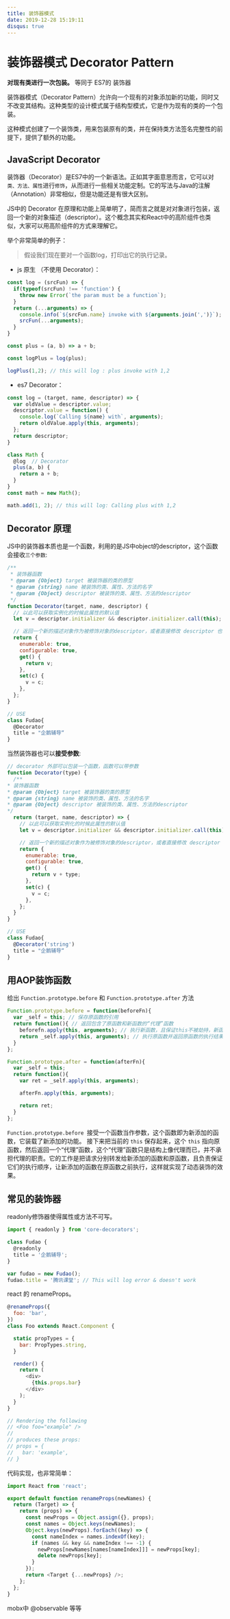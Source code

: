 ```yaml
---
title: 装饰器模式
date: 2019-12-28 15:19:11
disqus: true
---
```


# 装饰器模式 Decorator Pattern

**对现有类进行一次包装。** 等同于 ES7的 装饰器

装饰器模式（Decorator Pattern）允许向一个现有的对象添加新的功能，同时又不改变其结构。这种类型的设计模式属于结构型模式，它是作为现有的类的一个包装。

这种模式创建了一个装饰类，用来包装原有的类，并在保持类方法签名完整性的前提下，提供了额外的功能。

## JavaScript Decorator

装饰器（Decorator）是ES7中的一个新语法。正如其字面意思而言，它可以对`类、方法、属性`进行`修饰`，从而进行一些相关功能定制。它的写法与Java的注解（Annotation）非常相似，但是功能还是有很大区别。

JS中的 Decorator 在原理和功能上简单明了，简而言之就是对对象进行包装，返回一个新的对象描述（descriptor）。这个概念其实和React中的高阶组件也类似，大家可以用高阶组件的方式来理解它。

举个非常简单的例子：

> 假设我们现在要对一个函数log，打印出它的执行记录。

- js 原生 （不使用 Decorator）：

```javascript
const log = (srcFun) => {
  if(typeof(srcFun) !== 'function') {
    throw new Error(`the param must be a function`);
  }
  return (...arguments) => {
    console.info(`${srcFun.name} invoke with ${arguments.join(',')}`);
    srcFun(...arguments);
  }
}

const plus = (a, b) => a + b;

const logPlus = log(plus);

logPlus(1,2); // this will log : plus invoke with 1,2
```

- es7 Decorator：

```javascript
const log = (target, name, descriptor) => {
  var oldValue = descriptor.value;
  descriptor.value = function() {
    console.log(`Calling ${name} with`, arguments);
    return oldValue.apply(this, arguments);
  };
  return descriptor;
}

class Math {
  @log  // Decorator
  plus(a, b) {
    return a + b;
  }
}
const math = new Math();

math.add(1, 2); // this will log: Calling plus with 1,2
```

## Decorator 原理

JS中的装饰器本质也是一个函数，利用的是JS中object的descriptor，这个函数会接收`三个参数`:

```javascript
/**
 * 装饰器函数
 * @param {Object} target 被装饰器的类的原型
 * @param {string} name 被装饰的类、属性、方法的名字
 * @param {Object} descriptor 被装饰的类、属性、方法的descriptor
 */
function Decorator(target, name, descriptor) {
  // 以此可以获取实例化的时候此属性的默认值
  let v = descriptor.initializer && descriptor.initializer.call(this);

  // 返回一个新的描述对象作为被修饰对象的descriptor，或者直接修改 descriptor 也可以
  return {
    enumerable: true,
    configurable: true,
    get() {
      return v;
    },
    set(c) {
      v = c;
    },
  };
}

// USE
class Fudao{
  @Decorator
  title = "企鹅辅导“
}
```

当然装饰器也可以**接受参数**:

```javascript
// decorator 外部可以包装一个函数，函数可以带参数
function Decorator(type) {
  /**
* 装饰器函数
* @param {Object} target 被装饰器的类的原型
* @param {string} name 被装饰的类、属性、方法的名字
* @param {Object} descriptor 被装饰的类、属性、方法的descriptor
*/
  return (target, name, descriptor) => {
    // 以此可以获取实例化的时候此属性的默认值
    let v = descriptor.initializer && descriptor.initializer.call(this);

    // 返回一个新的描述对象作为被修饰对象的descriptor，或者直接修改 descriptor 也可以
    return {
      enumerable: true,
      configurable: true,
      get() {
        return v + type;
      },
      set(c) {
        v = c;
      },
    };
  }
}

// USE
class Fudao{
  @Decorator('string') 
  title = "企鹅辅导“
}
```

## 用AOP装饰函数

给出 `Function.prototype.before` 和 `Function.prototype.after` 方法

```javascript
Function.prototype.before = function(beforeFn){
  var _self = this; // 保存原函数的引用
  return function(){ // 返回包含了原函数和新函数的“代理”函数
    beforefn.apply(this, arguments); // 执行新函数，且保证this不被劫持，新函数接受的参数也会原封不动地传入原函数，新函数在原函数之前执行
    return _self.apply(this, arguments); // 执行原函数并返回原函数的执行结果，并且保证this不被劫持
  }
};

Function.prototype.after = function(afterFn){
  var _self = this;
  return function(){
    var ret = _self.apply(this, arguments);

    afterFn.apply(this, arguments);

    return ret;
  }
};
```

`Function.prototype.before `接受一个函数当作参数，这个函数即为新添加的函数，它装载了新添加的功能。
接下来把当前的 `this` 保存起来，这个 `this` 指向原函数，然后返回一个“代理”函数，这个“代理”函数只是结构上像代理而已，并不承担代理的职责。它的工作是把请求分别转发给新添加的函数和原函数，且负责保证它们的执行顺序，让新添加的函数在原函数之前执行，这样就实现了动态装饰的效果。

## 常见的装饰器

readonly修饰器使得属性或方法不可写。

```javascript
import { readonly } from 'core-decorators';

class Fudao {
  @readonly
  title = '企鹅辅导';
}

var fudao = new Fudao();
fudao.title = '腾讯课堂'; // This will log error & doesn't work
```

react 的 renameProps。

```javascript
@renameProps({
  foo: 'bar',
})
class Foo extends React.Component {

  static propTypes = {
    bar: PropTypes.string,
  }

  render() {
    return (
      <div>
        {this.props.bar}
      </div>
    );
  }
}

// Rendering the following
// <Foo foo="example" />
//
// produces these props:
// props = {
//   bar: 'example',
// }
```

代码实现，也非常简单：

```javascript
import React from 'react';

export default function renameProps(newNames) {
  return (Target) => {
    return (props) => {
      const newProps = Object.assign({}, props);
      const names = Object.keys(newNames);
      Object.keys(newProps).forEach((key) => {
        const nameIndex = names.indexOf(key);
        if (names && key && nameIndex !== -1) {
          newProps[newNames[names[nameIndex]]] = newProps[key];
          delete newProps[key];
        }
      });
      return <Target {...newProps} />;
    };
  };
}
```

mobx中 @observable 等等
